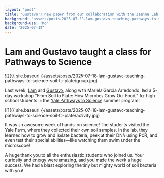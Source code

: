 ```yaml
---
layout: "post"
title: "Gustavo's new paper from our collaboration with the Jeanne Lab!"
background: "assets/posts/2025-07-18-lam-gustavo-teaching-pathways-to-science-soil-to-plate/activity.jpg"
background-use: "no"
date: "2025-07-18"
---
```

# Lam and Gustavo taught a class for Pathways to Science 

![]({{ site.baseurl }}/assets/posts/2025-07-18-lam-gustavo-teaching-pathways-to-science-soil-to-plate/group.jpg)

Last week, [Lam](https://emonet.biology.yale.edu/team/#Lam+Vo) and [Gustavo](https://emonet.biology.yale.edu/team/#Gustavo+Madeira+Santana), along with Mariela Garcia Arredondo, led a 5-day workshop "From Soil to Plate: How Microbes Grow Our Food," for high school students in the [Yale Pathways to Science](https://onha.yale.edu/pathways-science) summer program!

![]({{ site.baseurl }}/assets/posts/2025-07-18-lam-gustavo-teaching-pathways-to-science-soil-to-plate/activity.jpg)

It was an awesome week of hands-on science! The students visited the Yale Farm, where they collected their own soil samples. In the lab, they learned how to grow and isolate bacteria, peek at their DNA using PCR, and even test their special abilities—like watching them swim under the microscope!

A huge thank you to all the enthusiastic students who joined us. Your curiosity and energy were amazing, and you made the week a huge success. We had a blast exploring the tiny but mighty world of soil bacteria with you!
